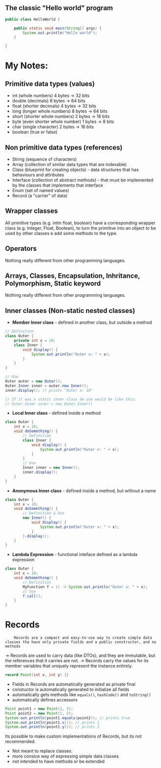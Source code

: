 ## The classic "Hello world" program

```java
public class HelloWorld {

    public static void main(String[] args) {
        System.out.println("Hello world");
    }

}
```
# My Notes:

## Primitive data types (values)

- int (whole numbers) 4 bytes -> 32 bits
- double (decimals) 8 bytes -> 64 bits
- float (shorter decimals) 4 bytes -> 32 bits
- long (longer whole numbers) 8 bytes -> 64 bits
- short (shorter whole numbers) 2 bytes -> 16 bits
- byte (even shorter whole number) 1 bytes -> 8 bits
- char (single character) 2 bytes -> 16 bits
- boolean (true or false)

## Non primitive data types (references)

- String (sequence of characters)
- Array (collection of similar data types that are indexable)
- Class (blueprint for creating objects) - data structures that has behaviours and attributes
- Interface (collection of abstract methods) - that must be implemented by the classes that implements that interface
- Enum (set of named values)
- Record (a "carrier" of data)

## Wrapper classes

All primitive types (e.g. intm float, boolean) have a corresponding wrapper class (e.g. Integer, Float, Boolean), to turn the primitive into an object to be used by other classes e add some methods to the type.

## Operators

Nothing really different from other programming languages.

## Arrays, Classes, Encapsulation, Inhritance, Polymorphism, Static keyword

Nothing really different from other programming languages.

## Inner classes (Non-static nested classes)

- **Member Inner class** - defined in another class, but outside a method

```java
// Definition
class Outer {
    private int x = 10;
    class Inner {
        void display() {
            System.out.println("Outer x: " + x);
        }
    }
}

// Use
Outer outer = new Outer();
Outer.Inner inner = outer.new Inner();
inner.display(); // prints "Outer x: 10"

// If it was a static inner class de use would be like this:
// Outer.Inner inner = new Outer.Inner()
```

- **Local Inner class** - defined inside a method

```java
class Outer {
    int x = 10;
    void doSomething() {
        // Definition
        class Inner {
            void display() {
                System.out.println("Outer x: " + x);
            }
        }
        // Use        
        Inner inner = new Inner();
        inner.display();
    }   
}
```

- **Anonymous Inner class** - defined inside a method, but without a name

```java
class Outer {
    int x = 10;
    void doSomething() {
        // Definition & Use
        new Inner() {
            void display() {
                System.out.println("Outer x: " + x);
            }
        }.display();
    }   
}
```

- **Lambda Expression** - functional inteface defined as a lambda expression

```java
class Outer {
    int x = 10;
    void doSomething() {
        // Definition
        MyFunction f = () -> System.out.println("Outer x: " + x);
        // Use
        f.call();
    }   
}
```

# Records

        Records are a compact and easy-to-use way to create simple data classes tha have only private fields and a public constructor, and no methods

-> Records are used to carry data (like DTOs), and they are immutable, but the references that it carries are not.
-> Records carry the values for its member variables that uniquely represent the instance entirely.

```java
record Point(int x, int y) {}
```

- Fields in Records are automatically generated as private final
- constuctor is automatically generated to initialize all fields
- automatically gets methods like `equals()`, `hashCode()` and `toString()`
- automatically defines accessors

```java
Point point1 = new Point(1, 2);
Point point2 = new Point(1, 2);
System.out.println(point1.equals(point2)); // prints true
System.out.println(point1.x()); // prints 1
System.out.println(point1.y()); // prints 2
```

Its possible to make custom implementations of Records, but its not recommended.

- Not meant to replace classes.
- more consice way of expressing simple data classes
- not intended to have methods or be extended